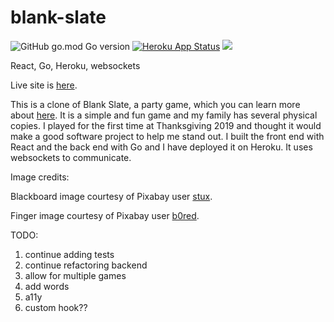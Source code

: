 # blank-slate

![GitHub go.mod Go version](https://img.shields.io/github/go-mod/go-version/jamessouth/blank-slate?logo=Go)
[![Heroku App Status](http://heroku-shields.herokuapp.com/blank-slate)](http://blank-slate.herokuapp.com)
![](https://img.shields.io/badge/awesome-yes-brightgreen.svg)

React, Go, Heroku, websockets

Live site is [here](http://blank-slate.herokuapp.com/).

This is a clone of Blank Slate, a party game, which you can learn more about [here](https://theop.games/products/game/blank-slate/).  It is a simple and fun game and my family has several physical copies.  I played for the first time at Thanksgiving 2019 and thought it would make a good software project to help me stand out.  I built the front end with React and the back end with Go and I have deployed it on Heroku.  It uses websockets to communicate.

Image credits:

Blackboard image courtesy of Pixabay user [stux](https://pixabay.com/users/stux-12364/?utm_source=link-attribution&amp;utm_medium=referral&amp;utm_campaign=image&amp;utm_content=1072366).

Finger image courtesy of Pixabay user [b0red](https://pixabay.com/users/b0red-4473488/?utm_source=link-attribution&amp;utm_medium=referral&amp;utm_campaign=image&amp;utm_content=3170418).

TODO:

1.  continue adding tests
2.  continue refactoring backend
3.  allow for multiple games
4.  add words
5.  a11y
6.  custom hook??
